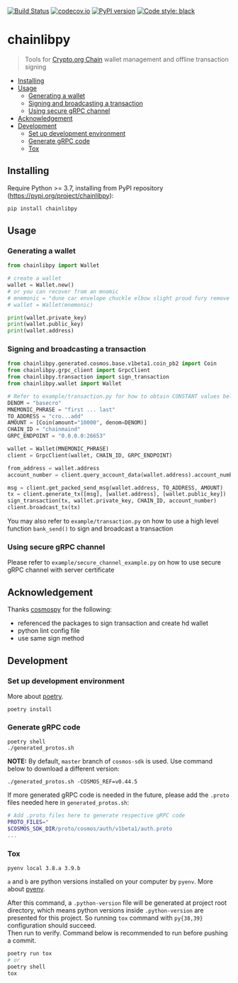[![Build Status](https://travis-ci.com/crypto-org-chain/chainlibpy.svg?branch=master)](https://travis-ci.com//chainlibpy)
[![codecov.io](https://codecov.io/gh/crypto-org-chain/chainlibpy/branch/master/graph/badge.svg)](https://codecov.io/gh/crypto-org-chain/chainlibpy)
[![PyPI version](https://img.shields.io/pypi/v/chainlibpy)](https://pypi.org/project/chainlibpy)
[![Code style: black](https://img.shields.io/badge/code%20style-black-000000.svg)](https://github.com/psf/black)

# chainlibpy

> Tools for [Crypto.org Chain](https://github.com/crypto-org-chain/chain-main) wallet management and offline transaction signing

<!-- mdformat-toc start --slug=github --maxlevel=6 --minlevel=2 -->

- [Installing](#installing)
- [Usage](#usage)
  - [Generating a wallet](#generating-a-wallet)
  - [Signing and broadcasting a transaction](#signing-and-broadcasting-a-transaction)
  - [Using secure gRPC channel](#using-secure-grpc-channel)
- [Acknowledgement](#acknowledgement)
- [Development](#development)
  - [Set up development environment](#set-up-development-environment)
  - [Generate gRPC code](#generate-grpc-code)
  - [Tox](#tox)

<!-- mdformat-toc end -->

## Installing<a name="installing"></a>

Require Python >= 3.7, installing from PyPI repository (https://pypi.org/project/chainlibpy):

```bash
pip install chainlibpy
```

## Usage<a name="usage"></a>

### Generating a wallet<a name="generating-a-wallet"></a>

```python
from chainlibpy import Wallet

# create a wallet
wallet = Wallet.new()
# or you can recover from an mnomic
# mnemonic = "dune car envelope chuckle elbow slight proud fury remove candy uphold puzzle call select sibling sport gadget please want vault glance verb damage gown"
# wallet = Wallet(mnemonic)

print(wallet.private_key)
print(wallet.public_key)
print(wallet.address)
```

### Signing and broadcasting a transaction<a name="signing-and-broadcasting-a-transaction"></a>

```python
from chainlibpy.generated.cosmos.base.v1beta1.coin_pb2 import Coin
from chainlibpy.grpc_client import GrpcClient
from chainlibpy.transaction import sign_transaction
from chainlibpy.wallet import Wallet

# Refer to example/transaction.py for how to obtain CONSTANT values below
DENOM = "basecro"
MNEMONIC_PHRASE = "first ... last"
TO_ADDRESS = "cro...add"
AMOUNT = [Coin(amount="10000", denom=DENOM)]
CHAIN_ID = "chainmaind"
GRPC_ENDPOINT = "0.0.0.0:26653"

wallet = Wallet(MNEMONIC_PHRASE)
client = GrpcClient(wallet, CHAIN_ID, GRPC_ENDPOINT)

from_address = wallet.address
account_number = client.query_account_data(wallet.address).account_number

msg = client.get_packed_send_msg(wallet.address, TO_ADDRESS, AMOUNT)
tx = client.generate_tx([msg], [wallet.address], [wallet.public_key])
sign_transaction(tx, wallet.private_key, CHAIN_ID, account_number)
client.broadcast_tx(tx)
```

You may also refer to `example/transaction.py` on how to use a high level function `bank_send()` to sign and broadcast a transaction

### Using secure gRPC channel<a name="using-secure-grpc-channel"></a>

Please refer to `example/secure_channel_example.py` on how to use secure gRPC channel with server certificate

## Acknowledgement<a name="acknowledgement"></a>

Thanks [cosmospy](https://github.com/hukkinj1/cosmospy) for the following:

- referenced the packages to sign transaction and create hd wallet
- python lint config file
- use same sign method

## Development<a name="development"></a>

### Set up development environment<a name="set-up-development-environment"></a>

More about [poetry](https://python-poetry.org/docs/).

```
poetry install
```

### Generate gRPC code<a name="generate-grpc-code"></a>

```
poetry shell
./generated_protos.sh
```

**NOTE:** By default, `master` branch of `cosmos-sdk` is used. Use command below to download a different version:

```
./generated_protos.sh -COSMOS_REF=v0.44.5
```

If more generated gRPC code is needed in the future, please add the `.proto` files needed here in `generated_protos.sh`:

```bash
# Add .proto files here to generate respective gRPC code
PROTO_FILES="
$COSMOS_SDK_DIR/proto/cosmos/auth/v1beta1/auth.proto
...
```

### Tox<a name="tox"></a>

```
pyenv local 3.8.a 3.9.b
```

`a` and `b` are python versions installed on your computer by `pyenv`. More about [pyenv](https://github.com/pyenv/pyenv).

After this command, a `.python-version` file will be generated at project root directory, which means python versions inside `.python-version` are presented for this project. So running `tox` command with `py{38,39}` configuration should succeed.\
Then run to verify. Command below is recommended to run before pushing a commit.

```sh
poetry run tox
# or
poetry shell
tox
```

